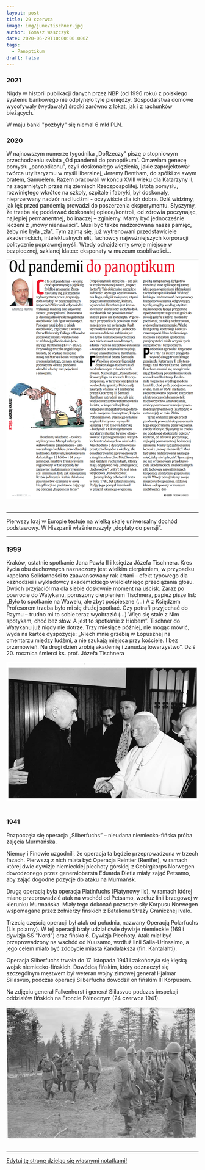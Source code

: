 ```yaml
---
layout: post
title: 29 czerwca
image: img/june/tischner.jpg
author: Tomasz Waszczyk
date: 2020-06-29T10:00:00.000Z
tags:
  - Panoptikum
draft: false
---
```


### 2021

Nigdy w historii publikacji danych przez NBP (od 1996 roku) z polskiego systemu bankowego nie odpłynęło tyle pieniędzy. Gospodarstwa domowe wycofywały (wydawały) środki zarówno z lokat, jak i z rachunków bieżących.

W maju banki "pozbyły" się niemal 6 mld PLN.

### 2020

W najnowszym numerze tygodnika „DoRzeczy” piszę o stopniowym przechodzeniu swiata „Od pandemii do panoptikum”. Omawiam genezę pomysłu „panoptikonu”, czyli doskonałego więzienia, jakie zaprojektował twórca utylitaryzmu w myśli liberalnej, Jeremy Bentham, do spółki ze swym bratem, Samuelem. Razem pracowali w końcu XVIII wieku dla Katarzyny II, na zagarniętych przez nią ziemiach Rzeczpospolitej. Istotą pomysłu, rozwiniętego wkrótce na szkoły, szpitale i fabryki, był doskonały, nieprzerwany nadzór nad ludźmi - oczywiście dla ich dobra. Dziś widzimy, jak lęk przed pandemią prowadzi do poszerzenia eksperymentu. Słyszymy, że trzeba się poddawać doskonałej opiece/kontroli, od zdrowia poczynając, najlepiej permanentnej, bo inaczej – zginiemy. Mamy być jednocześnie leczeni z „mowy nienawiści”. Musi być także nadzorowana nasza pamięć, żeby nie była „zła”. Tym zajmą się, już wytrenowani przedstawiciele akademickich, intelektualnych elit, fachowcy najważniejszych korporacji politycznie poprawnej myśli. Wtedy odnajdziemy swoje miejsce w bezpiecznej, szklanej klatce: eksponaty w muzeum osobliwości…

<img src="./img/june/panoptikum.png"><br><br>

---

Pierwszy kraj w Europie testuje na wielką skalę uniwersalny dochód podstawowy. W Hiszpanii właśnie ruszyły „dopłaty do pensji”.

---

### 1999

Kraków, ostatnie spotkanie Jana Pawła II i księdza Józefa Tischnera. Kres życia obu duchownych naznaczony jest wielkim cierpieniem, w przypadku kapelana Solidarności to zaawansowany rak krtani – efekt typowego dla kaznodziei i wykładowcy akademickiego wieloletniego przeciążania głosu. Dwóch przyjaciół ma dla siebie dosłownie moment na uścisk. Zaraz po powrocie do Watykanu, poruszony cierpieniem Tischnera, papież pisze list: „Było to spotkanie na Wawelu, ale zbyt pośpieszne (…) A z Księdzem Profesorem trzeba było mi się dłużej spotkać. Czy potrafi przyjechać do Rzymu – trudno mi to sobie teraz wyobrazić (…) Więc się stale z Nim spotykam, choć bez słów. A jest to spotkanie z Hiobem”. Tischner do Watykanu już nigdy nie dotrze. Trzy miesiące później, nie mogąc mówić, wyda na kartce dyspozycje: „Niech mnie grzebią w Łopusznej na cmentarzu między ludźmi, a nie szukają miejsca przy kościele. I bez przemówień. Na drugi dzień zrobią akademię i zanudzą towarzystwo”. Dziś 20. rocznica śmierci ks. prof. Józefa Tischnera

<img src="./img/june/tischner.jpg"><br><br>

### 1941

Rozpoczęła się operacja „Silberfuchs” – nieudana niemiecko-fińska próba zajęcia Murmańska.

Niemcy i Finowie uzgodnili, że operacja ta będzie przeprowadzona w trzech fazach. Pierwszą z nich miała być Operacja Reintier (Renifer), w ramach której dwie dywizje niemieckiej piechoty górskiej z Gebirgkorps Norwegen dowodzonego przez generalobersta Eduarda Dietla miały zająć Petsamo, aby zająć dogodne pozycje do ataku na Murmańsk.

Drugą operacją była operacja Platinfuchs (Platynowy lis), w ramach której miano przeprowadzić atak na wschód od Petsamo, wzdłuż linii brzegowej w kierunku Murmańska. Miały tego dokonać pozostałe siły Korpusu Norwegen wspomagane przez żołnierzy fińskich z Batalionu Straży Granicznej Ivalo.

Trzecią częścią operacji był atak od południa, nazwany Operacją Polarfuchs (Lis polarny). W tej operacji brały udział dwie dywizje niemieckie (169 i dywizja SS "Nord") oraz fińska 6. Dywizja Piechoty. Atak miał być przeprowadzony na wschód od Kuusamo, wzdłuż linii Salla-Urinsalmo, a jego celem miało być zdobycie miasta Kandałaksza (fin. Kantalahti).

Operacja Silberfuchs trwała do 17 listopada 1941 i zakończyła się klęską wojsk niemiecko-fińskich. Dowódcą fińskim, który odznaczył się szczególnym męstwem był weteran wojny zimowej generał Hjalmar Siilasvuo, podczas operacji Silberfuchs dowodził on fińskim III Korpusem.

Na zdjęciu generał Falkenhorst i generał Siilasvuo podczas inspekcji oddziałów fińskich na Froncie Północnym (24 czerwca 1941).

<img src="./img/june/silberfuchs.jpg"><br><br>

---

<a href="https://github.com/TomaszWaszczyk/historia.waszczyk.com/edit/master/src/content/june-29.md" target="_blank">Edytuj tę stronę dzieląc się własnymi notatkami!</a>
